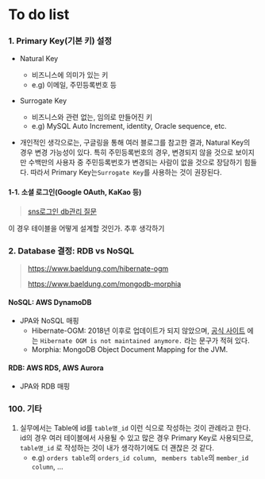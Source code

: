 # To do list



### 1. Primary Key(기본 키) 설정

* Natural Key
  * 비즈니스에 의미가 있는 키
  * e.g) 이메일, 주민등록번호 등
* Surrogate Key
  * 비즈니스와 관련 없는, 임의로 만들어진 키
  * e.g) MySQL Auto Increment, identity, Oracle sequence, etc.

* 개인적인 생각으로는, 구글링을 통해 여러 블로그를 참고한 결과, Natural Key의 경우 변경 가능성이 있다. 특히 주민등록번호의 경우, 변경되지 않을 것으로 보이지만 수백만의 사용자 중 주민등록번호가 변경되는 사람이 없을 것으로 장담하기 힘들다. 따라서 Primary Key는`Surrogate Key`를 사용하는 것이 권장된다. 



#### 1-1. 소셜 로그인(Google OAuth, KaKao 등)

> [sns로그인 db관리 질문](https://okky.kr/questions/433730)

이 경우 테이블을 어떻게 설계할 것인가. 추후 생각하기





### 2. Database 결정: RDB vs NoSQL

> https://www.baeldung.com/hibernate-ogm
>
> https://www.baeldung.com/mongodb-morphia



#### NoSQL: AWS DynamoDB

* JPA와 NoSQL 매핑
  * Hibernate-OGM: 2018년 이후로 업데이트가 되지 않았으며, [공식 사이트](https://hibernate.org/ogm/) 에는 `Hibernate OGM is not maintained anymore.` 라는 문구가 적혀 있다. 
  * Morphia: MongoDB Object Document Mapping for the JVM.



#### RDB: AWS RDS, AWS Aurora

* JPA와 RDB 매핑





### 100. 기타

1. 실무에서는 Table에 id를 `table명_id` 이런 식으로 작성하는 것이 관례라고 한다. id의 경우 여러 테이블에서 사용될 수 있고 많은 경우 Primary Key로 사용되므로, `table명_id` 로 작성하는 것이 내가 생각하기에도 더 괜찮은 것 같다. 
   * e.g) `orders table`의 `orders_id column`, ` members table`의 `member_id column`, ...
